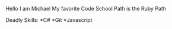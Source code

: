 Hello I am Michael
My favorite Code School Path is the Ruby Path

Deadly Skills:
*C#
*Git
*Javascript

